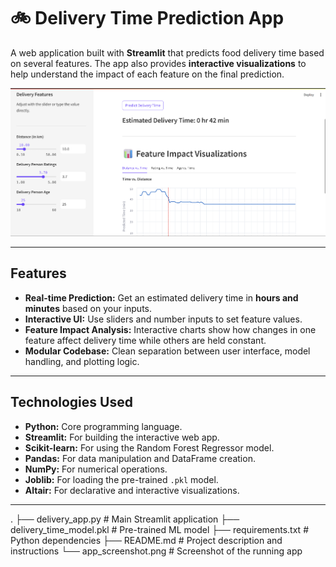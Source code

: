 # 🚲 Delivery Time Prediction App

A web application built with **Streamlit** that predicts food delivery time based on several features. The app also provides **interactive visualizations** to help understand the impact of each feature on the final prediction.

![App Screenshot](app_screenshot.png)

---

## Features

- **Real-time Prediction:** Get an estimated delivery time in **hours and minutes** based on your inputs.
- **Interactive UI:** Use sliders and number inputs to set feature values.
- **Feature Impact Analysis:** Interactive charts show how changes in one feature affect delivery time while others are held constant.
- **Modular Codebase:** Clean separation between user interface, model handling, and plotting logic.

---

## Technologies Used

- **Python:** Core programming language.
- **Streamlit:** For building the interactive web app.
- **Scikit-learn:** For using the Random Forest Regressor model.
- **Pandas:** For data manipulation and DataFrame creation.
- **NumPy:** For numerical operations.
- **Joblib:** For loading the pre-trained `.pkl` model.
- **Altair:** For declarative and interactive visualizations.

---
.
├── delivery_app.py         # Main Streamlit application
├── delivery_time_model.pkl # Pre-trained ML model
├── requirements.txt        # Python dependencies
├── README.md               # Project description and instructions
└── app_screenshot.png      # Screenshot of the running app

